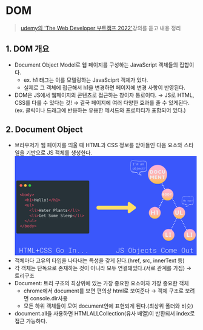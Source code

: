 # DOM
>[udemy의 'The Web Developer 부트캠프 2022'](https://www.udemy.com/course/the-web-developer-bootcamp-2021-korea/)강의를 듣고 내용 정리

## 1. DOM 개요
- Document Object Model로 웹 페이지를 구성하는 JavaScript 객체들의 집합이다.
    - ex. h1 태그는 이를 모델링하는 JavaSciprt 객체가 있다.
    - 실제로 그 객체에 접근해서 h1을 변경하면 페이지에 변경 사항이 반영된다.
- DOM은 JS에서 웹페이지의 콘텐츠로 접근하는 창이자 통로이다. → JS로 HTML, CSS를 다룰 수 있다는 것! → 결국 페이지에 여러 다양한 효과를 줄 수 있게된다. (ex. 클릭이나 드래그에 반응하는 유용한 메서드와 프로퍼티가 포함되어 있다.)

## 2. Document Object
- 브라우저가 웹 페이지를 띄울 때 HTML과 CSS 정보를 받아들인 다음 요소와 스타일을 기반으로 JS 객체를 생성한다.
    ![makeDOM](./images/makeDOM.png)
- 객체마다 고유의 타입을 나타내는 특성을 갖게 된다.(href, src, innerText 등)
- 각 객체는 단독으로 존재하는 것이 아니라 모두 연결돼있다.(서로 관계를 가짐) → 트리구조
- Document: 트리 구조의 최상위에 있는 가장 중요한 요소이자 가장 중요한 객체
    - chrome에서 document를 보면 편의상 html로 보여준다 → 객체 구조로 보려면 console.dir사용
    - 모든 하위 객체들이 모여 document안에 표현되게 된다.(최상위 폴더와 비슷)
- document.all을 사용하면 HTMLALLCollection(유사 배열)이 반환되서 index로 접근 가능하다.